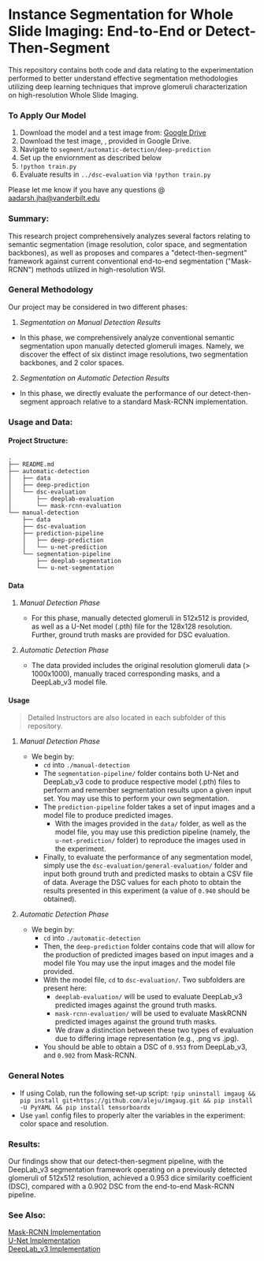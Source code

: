 
# Instance Segmentation for Whole Slide Imaging: End-to-End or Detect-Then-Segment

This repository contains both code and data relating to the experimentation performed to better understand effective segmentation methodologies utilizing deep learning techniques that improve glomeruli characterization on high-resolution Whole Slide Imaging.

### To Apply Our Model

1. Download the model and a test image from: [Google Drive](https://drive.google.com/drive/folders/123qruJKe8pXGy48M91lqPZW0_xhl1w3U?usp=sharing)
2. Download the test image, , provided in Google Drive. 
3. Navigate to `segment/automatic-detection/deep-prediction`
4. Set up the enviornment as described below
5. `!python train.py`
6. Evaluate results in `../dsc-evaluation` via `!python train.py`

Please let me know if you have any questions @ aadarsh.jha@vanderbilt.edu 

### Summary:

This research project comprehensively analyzes several factors relating to semantic segmentation (image resolution, color space, and segmentation backbones), as well as proposes and compares a "detect-then-segment" framework against current conventional end-to-end segmentation ("Mask-RCNN") methods utilized in high-resolution WSI.


### General Methodology

Our project may be considered in two different phases:

1.  *Segmentation on Manual Detection Results*

* In this phase, we comprehensively analyze conventional semantic segmentation upon manually detected glomeruli images. Namely, we discover the effect of six distinct image resolutions, two segmentation backbones, and 2 color spaces.

2.  *Segmentation on Automatic Detection Results*

* In this phase, we directly evaluate the performance of our detect-then-segment approach relative to a standard Mask-RCNN implementation.

  

### Usage and Data:



#### Project Structure:

```
.
├── README.md
├── automatic-detection
│   ├── data
│   ├── deep-prediction
│   └── dsc-evaluation
│       ├── deeplab-evaluation
│       └── mask-rcnn-evaluation
└── manual-detection
    ├── data
    ├── dsc-evaluation
    ├── prediction-pipeline
    │   ├── deep-prediction
    │   └── u-net-prediction
    └── segmentation-pipeline
        ├── deeplab-segmentation
        └── u-net-segmentation
```

#### Data
1.  *Manual Detection Phase*
	* For this phase, manually detected glomeruli in 512x512 is provided, as well as a U-Net model (.pth) file for the 128x128 resolution. Further, ground truth masks are provided for DSC evaluation.
	
2.  *Automatic Detection Phase*
	* The data provided includes the original resolution glomeruli data (> 1000x1000), manually traced corresponding masks, and a DeepLab_v3 model file.

#### Usage
> Detailed Instructors are also located in each subfolder of this repository. 
1.  *Manual Detection Phase*
	* We begin by: 
		* `cd` into `./manual-detection`
		* The `segmentation-pipeline/` folder contains both U-Net and DeepLab_v3 code to produce respective model (.pth) files to perform and remember segmentation results upon a given input set. You may use this to perform your own segmentation. 
		* The `prediction-pipeline` folder takes a set of input images and a model file to produce predicted images. 
			* With the images provided in the `data/` folder, as well as the model file, you may use this prediction pipeline (namely, the `u-net-prediction/` folder) to reproduce the images used in the experiment. 
		* Finally, to evaluate the performance of any segmentation model, simply use the `dsc-evaluation/general-evaluation/` folder and input both ground truth and predicted masks to obtain a CSV file of data. Average the DSC values for each photo to obtain the results presented in this experiment (a value of `0.940` should be obtained). 
	
2.  *Automatic Detection Phase*
	*	We begin by: 
		*	`cd` into `./automatic-detection`
		*	Then, the `deep-prediction` folder contains code that will allow for the production of predicted images based on input images and a model file You may use the input images and the model file provided. 
		*	With the model file, `cd` to `dsc-evaluation/`. Two subfolders are present here: 
			*	`deeplab-evaluation/` will be used to evaluate DeepLab_v3 predicted images against the ground truth masks.
			*	`mask-rcnn-evaluation/` will be used to evaluate MaskRCNN predicted images against the ground truth masks.
			*	We draw a distinction between these two types of evaluation due to differing image representation (e.g., .png vs .jpg). 
        *   You should be able to obtain a DSC of `0.953` from DeepLab_v3, and `0.902` from Mask-RCNN. 


### General Notes
* If using Colab, run the following set-up script: `!pip uninstall imgaug && pip install git+https://github.com/aleju/imgaug.git && pip install -U PyYAML && pip install tensorboardx`
* Use `yaml` config files to properly alter the variables in the experiment: color space and resolution. 
    
### Results:
Our findings show that our detect-then-segment pipeline, with the DeepLab_v3 segmentation framework operating on a previously detected glomeruli of 512x512 resolution, achieved a 0.953 dice similarity coefficient (DSC), compared with a 0.902 DSC from the end-to-end Mask-RCNN pipeline.


### See Also:

[Mask-RCNN Implementation](https://github.com/facebookresearch/maskrcnn-benchmark) <br>
[U-Net Implementation](https://github.com/milesial/Pytorch-UNet) <br>
[DeepLab_v3 Implementation](https://github.com/pytorch/vision/blob/master/torchvision/models/segmentation/deeplabv3.py) <br>

